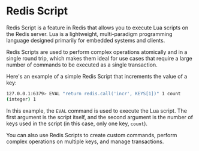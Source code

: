 # Redis Script

Redis Script is a feature in Redis that allows you to execute Lua scripts on the Redis server. Lua is a lightweight, multi-paradigm programming language designed primarily for embedded systems and clients.

Redis Scripts are used to perform complex operations atomically and in a single round trip, which makes them ideal for use cases that require a large number of commands to be executed as a single transaction.

Here's an example of a simple Redis Script that increments the value of a key:

```sh
127.0.0.1:6379> EVAL "return redis.call('incr', KEYS[1])" 1 count
(integer) 1
```

In this example, the `EVAL` command is used to execute the Lua script. The first argument is the script itself, and the second argument is the number of keys used in the script (in this case, only one key, `count`).

You can also use Redis Scripts to create custom commands, perform complex operations on multiple keys, and manage transactions.
